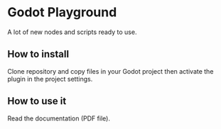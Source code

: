 # Godot Playground

A lot of new nodes and scripts ready to use.

## How to install
Clone repository and copy files in your Godot project then activate the plugin in the project settings.

## How to use it
Read the documentation (PDF file). 
